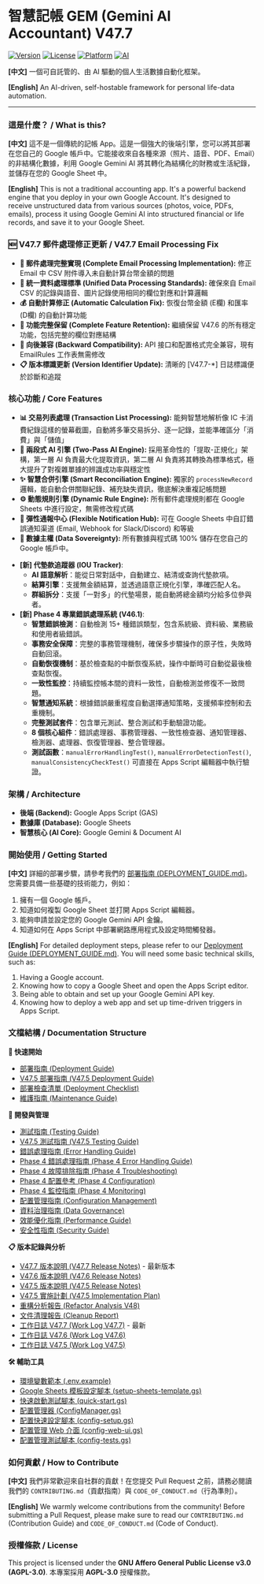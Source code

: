 # 智慧記帳 GEM (Gemini AI Accountant) V47.7

[![Version](https://img.shields.io/badge/version-V47.7-blue.svg)](https://github.com/your-repo/releases)
[![License](https://img.shields.io/badge/license-MIT-green.svg)](LICENSE)
[![Platform](https://img.shields.io/badge/platform-Google%20Apps%20Script-yellow.svg)](https://script.google.com)
[![AI](https://img.shields.io/badge/AI-Gemini%20Vision-purple.svg)](https://ai.google.dev)

**[中文]**
一個可自託管的、由 AI 驅動的個人生活數據自動化框架。

**[English]**
An AI-driven, self-hostable framework for personal life-data automation.

---

### 這是什麼？ / What is this?

**[中文]**
這不是一個傳統的記帳 App。這是一個強大的後端引擎，您可以將其部署在您自己的 Google 帳戶中。它能接收來自各種來源（照片、語音、PDF、Email）的非結構化數據，利用 Google Gemini AI 將其轉化為結構化的財務或生活紀錄，並儲存在您的 Google Sheet 中。

**[English]**
This is not a traditional accounting app. It's a powerful backend engine that you deploy in your own Google Account. It's designed to receive unstructured data from various sources (photos, voice, PDFs, emails), process it using Google Gemini AI into structured financial or life records, and save it to your Google Sheet.

### 🆕 V47.7 郵件處理修正更新 / V47.7 Email Processing Fix

* **📧 郵件處理完整實現 (Complete Email Processing Implementation):** 修正 Email 中 CSV 附件導入未自動計算台幣金額的問題
* **🔧 統一資料處理標準 (Unified Data Processing Standards):** 確保來自 Email CSV 的記錄與語音、圖片記錄使用相同的欄位對應和計算邏輯
* **💰 自動計算修正 (Automatic Calculation Fix):** 恢復台幣金額 (E欄) 和匯率 (D欄) 的自動計算功能
* **🚀 功能完整保留 (Complete Feature Retention):** 繼續保留 V47.6 的所有穩定功能，包括完整的欄位對應結構
* **🎯 向後兼容 (Backward Compatibility):** API 接口和配置格式完全兼容，現有 EmailRules 工作表無需修改
* **📋 版本標識更新 (Version Identifier Update):** 清晰的 [V47.7-*] 日誌標識便於診斷和追蹤

### 核心功能 / Core Features

* **📊 交易列表處理 (Transaction List Processing):** 能夠智慧地解析像 IC 卡消費紀錄這樣的螢幕截圖，自動將多筆交易拆分、逐一記錄，並能準確區分「消費」與「儲值」
* **🧠 兩段式 AI 引擎 (Two-Pass AI Engine):** 採用革命性的「提取-正規化」架構，第一層 AI 負責最大化提取資訊，第二層 AI 負責將其轉換為標準格式，極大提升了對複雜單據的辨識成功率與穩定性
* **✨ 智慧合併引擎 (Smart Reconciliation Engine):** 獨家的 `processNewRecord` 邏輯，能自動合併關聯紀錄、補充缺失資訊，徹底解決重複記帳問題
* **⚙️ 動態規則引擎 (Dynamic Rule Engine):** 所有郵件處理規則都在 Google Sheets 中進行設定，無需修改程式碼
* **🔔 彈性通報中心 (Flexible Notification Hub):** 可在 Google Sheets 中自訂錯誤通知渠道 (Email, Webhook for Slack/Discord) 和等級
* **🔐 數據主權 (Data Sovereignty):** 所有數據與程式碼 100% 儲存在您自己的 Google 帳戶中。
- **[新] 代墊款追蹤器 (IOU Tracker)**:
    -   **AI 語意解析**：能從日常對話中，自動建立、結清或查詢代墊款項。
    -   **結算引擎**：支援無金額結算，並透過語意正規化引擎，準確匹配人名。
    -   **群組拆分**：支援「一對多」的代墊場景，能自動將總金額均分給多位參與者。
- **[新] Phase 4 專業錯誤處理系統 (V46.1)**:
    -   **智慧錯誤檢測**：自動檢測 15+ 種錯誤類型，包含系統級、資料級、業務級和使用者級錯誤。
    -   **事務安全保障**：完整的事務管理機制，確保多步驟操作的原子性，失敗時自動回滾。
    -   **自動恢復機制**：基於檢查點的中斷恢復系統，操作中斷時可自動從最後檢查點恢復。
    -   **一致性監控**：持續監控帳本間的資料一致性，自動檢測並修復不一致問題。
    -   **智慧通知系統**：根據錯誤嚴重程度自動選擇通知策略，支援頻率控制和去重機制。
    -   **完整測試套件**：包含單元測試、整合測試和手動驗證功能。
    -   **8 個核心組件**：錯誤處理器、事務管理器、一致性檢查器、通知管理器、檢測器、處理器、恢復管理器、整合管理器。
    -   **測試函數**：`manualErrorHandlingTest()`, `manualErrorDetectionTest()`, `manualConsistencyCheckTest()` 可直接在 Apps Script 編輯器中執行驗證。

### 架構 / Architecture

* **後端 (Backend):** Google Apps Script (GAS)
* **數據庫 (Database):** Google Sheets
* **智慧核心 (AI Core):** Google Gemini & Document AI

### 開始使用 / Getting Started

**[中文]**
詳細的部署步驟，請參考我們的 [部署指南 (DEPLOYMENT_GUIDE.md)](DEPLOYMENT_GUIDE.md)。您需要具備一些基礎的技術能力，例如：

1.  擁有一個 Google 帳戶。
2.  知道如何複製 Google Sheet 並打開 Apps Script 編輯器。
3.  能夠申請並設定您的 Google Gemini API 金鑰。
4.  知道如何在 Apps Script 中部署網路應用程式及設定時間觸發器。

**[English]**
For detailed deployment steps, please refer to our [Deployment Guide (DEPLOYMENT_GUIDE.md)](DEPLOYMENT_GUIDE.md). You will need some basic technical skills, such as:

1.  Having a Google account.
2.  Knowing how to copy a Google Sheet and open the Apps Script editor.
3.  Being able to obtain and set up your Google Gemini API key.
4.  Knowing how to deploy a web app and set up time-driven triggers in Apps Script.

### 文檔結構 / Documentation Structure

**🚀 快速開始**
- [部署指南 (Deployment Guide)](DEPLOYMENT_GUIDE.md)
- [V47.5 部署指南 (V47.5 Deployment Guide)](V47.5_DEPLOYMENT_GUIDE.md)
- [部署檢查清單 (Deployment Checklist)](DEPLOYMENT_CHECKLIST.md)
- [維護指南 (Maintenance Guide)](MAINTENANCE_GUIDE.md)

**🔧 開發與管理**
- [測試指南 (Testing Guide)](TESTING_GUIDE.md)
- [V47.5 測試指南 (V47.5 Testing Guide)](V47.5_TESTING_GUIDE.md)
- [錯誤處理指南 (Error Handling Guide)](ERROR_HANDLING_GUIDE.md)
- [Phase 4 錯誤處理指南 (Phase 4 Error Handling Guide)](PHASE4_ERROR_HANDLING_GUIDE.md)
- [Phase 4 故障排除指南 (Phase 4 Troubleshooting)](PHASE4_TROUBLESHOOTING.md)
- [Phase 4 配置參考 (Phase 4 Configuration)](PHASE4_CONFIGURATION.md)
- [Phase 4 監控指南 (Phase 4 Monitoring)](PHASE4_MONITORING.md)
- [配置管理指南 (Configuration Management)](CONFIG_MANAGEMENT.md)
- [資料治理指南 (Data Governance)](DATA_GOVERNANCE.md)
- [效能優化指南 (Performance Guide)](PERFORMANCE_GUIDE.md)
- [安全性指南 (Security Guide)](SECURITY_GUIDE.md)

**📋 版本記錄與分析**
- [V47.7 版本說明 (V47.7 Release Notes)](RELEASE_NOTES_V47.7.md) - 最新版本
- [V47.6 版本說明 (V47.6 Release Notes)](RELEASE_NOTES_V47.6.md)
- [V47.5 版本說明 (V47.5 Release Notes)](RELEASE_NOTES_V47.5.md)
- [V47.5 實施計劃 (V47.5 Implementation Plan)](V47.5_IMPLEMENTATION_PLAN.md)
- [重構分析報告 (Refactor Analysis V48)](REFACTOR_ANALYSIS_V48.md)
- [文件清理報告 (Cleanup Report)](CLEANUP_REPORT_2025-09-06.md)
- [工作日誌 V47.7 (Work Log V47.7)](WORK_LOG_2025-09-06_V47.7_EMAIL_PROCESSING_FIX.md) - 最新
- [工作日誌 V47.6 (Work Log V47.6)](WORK_LOG_2025-09-06_V47.6_COLUMN_MAPPING_FIX.md)
- [工作日誌 V47.5 (Work Log V47.5)](WORK_LOG_2025-09-06_V47.5_FUNCTION_RENAME_SUCCESS.md)

**🛠️ 輔助工具**
- [環境變數範本 (.env.example)](.env.example)
- [Google Sheets 模板設定腳本 (setup-sheets-template.gs)](setup-sheets-template.gs)
- [快速啟動測試腳本 (quick-start.gs)](quick-start.gs)
- [配置管理器 (ConfigManager.gs)](ConfigManager.gs)
- [配置快速設定腳本 (config-setup.gs)](config-setup.gs)
- [配置管理 Web 介面 (config-web-ui.gs)](config-web-ui.gs)
- [配置管理測試腳本 (config-tests.gs)](config-tests.gs)

### 如何貢獻 / How to Contribute

**[中文]**
我們非常歡迎來自社群的貢獻！在您提交 Pull Request 之前，請務必閱讀我們的 `CONTRIBUTING.md`（貢獻指南）與 `CODE_OF_CONDUCT.md`（行為準則）。

**[English]**
We warmly welcome contributions from the community! Before submitting a Pull Request, please make sure to read our `CONTRIBUTING.md` (Contribution Guide) and `CODE_OF_CONDUCT.md` (Code of Conduct).

### 授權條款 / License

This project is licensed under the **GNU Affero General Public License v3.0 (AGPL-3.0)**.
本專案採用 **AGPL-3.0** 授權條款。
